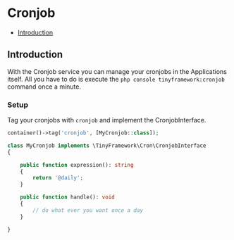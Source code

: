 # Cronjob

- [Introduction](#introduction)

## Introduction
With the Cronjob service you can manage your cronjobs 
in the Applications itself. All you have to do is
execute the `php console tinyframework:cronjob` command once a minute.

### Setup
Tag your cronjobs with `cronjob` and implement the CronjobInterface.

```php
container()->tag('cronjob', [MyCronjob::class]);
```

```php
class MyCronjob implements \TinyFramework\Cron\CronjobInterface
{

    public function expression(): string
    {
        return '@daily';
    }

    public function handle(): void
    {
        // do what ever you want once a day
    }

}
```
